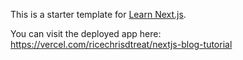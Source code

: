 This is a starter template for [Learn Next.js](https://nextjs.org/learn).

You can visit the deployed app here: https://vercel.com/ricechrisdtreat/nextjs-blog-tutorial
